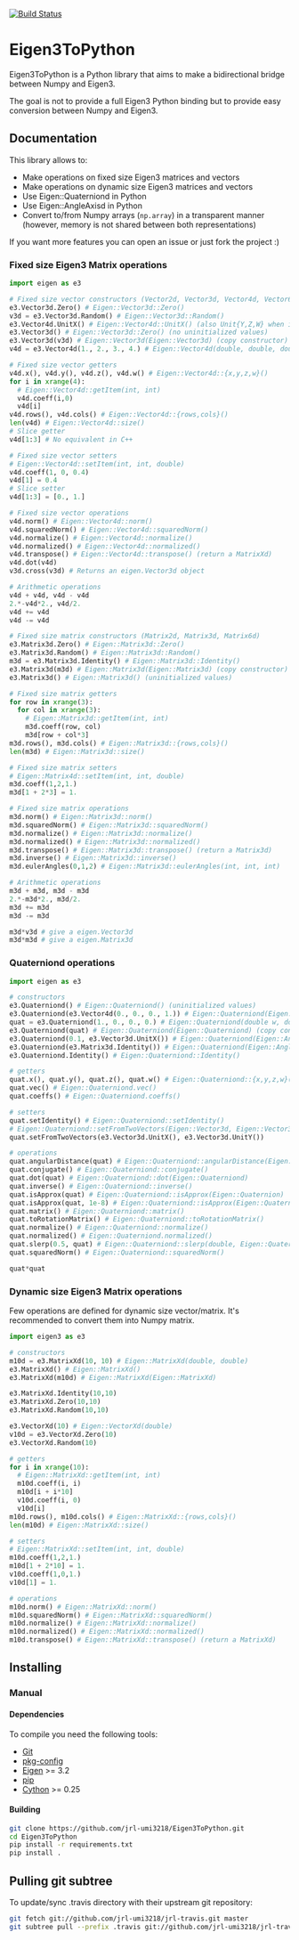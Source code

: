 [![Build Status](https://travis-ci.org/jrl-umi3218/Eigen3ToPython.svg?branch=topic/Cython)](https://travis-ci.org/jrl-umi3218/Eigen3ToPython)

Eigen3ToPython
======

Eigen3ToPython is a Python library that aims to make a bidirectional bridge between Numpy and Eigen3.

The goal is not to provide a full Eigen3 Python binding but to provide easy conversion between Numpy and Eigen3.

Documentation
------

This library allows to:
 * Make operations on fixed size Eigen3 matrices and vectors
 * Make operations on dynamic size Eigen3 matrices and vectors
 * Use Eigen::Quaterniond in Python
 * Use Eigen::AngleAxisd in Python
 * Convert to/from Numpy arrays (`np.array`) in a transparent manner (however, memory is not shared between both representations)

If you want more features you can open an issue or just fork the project :)

### Fixed size Eigen3 Matrix operations

```Python
import eigen as e3

# Fixed size vector constructors (Vector2d, Vector3d, Vector4d, Vector6d)
e3.Vector3d.Zero() # Eigen::Vector3d::Zero()
v3d = e3.Vector3d.Random() # Eigen::Vector3d::Random()
e3.Vector4d.UnitX() # Eigen::Vector4d::UnitX() (also Unit{Y,Z,W} when it makes sense)
e3.Vector3d() # Eigen::Vector3d::Zero() (no uninitialized values)
e3.Vector3d(v3d) # Eigen::Vector3d(Eigen::Vector3d) (copy constructor)
v4d = e3.Vector4d(1., 2., 3., 4.) # Eigen::Vector4d(double, double, double, double)

# Fixed size vector getters
v4d.x(), v4d.y(), v4d.z(), v4d.w() # Eigen::Vector4d::{x,y,z,w}()
for i in xrange(4):
  # Eigen::Vector4d::getItem(int, int)
  v4d.coeff(i,0) 
  v4d[i]
v4d.rows(), v4d.cols() # Eigen::Vector4d::{rows,cols}()
len(v4d) # Eigen::Vector4d::size()
# Slice getter
v4d[1:3] # No equivalent in C++

# Fixed size vector setters
# Eigen::Vector4d::setItem(int, int, double)
v4d.coeff(1, 0, 0.4)
v4d[1] = 0.4
# Slice setter
v4d[1:3] = [0., 1.]

# Fixed size vector operations
v4d.norm() # Eigen::Vector4d::norm()
v4d.squaredNorm() # Eigen::Vector4d::squaredNorm()
v4d.normalize() # Eigen::Vector4d::normalize()
v4d.normalized() # Eigen::Vector4d::normalized()
v4d.transpose() # Eigen::Vector4d::transpose() (return a MatrixXd)
v4d.dot(v4d)
v3d.cross(v3d) # Returns an eigen.Vector3d object

# Arithmetic operations
v4d + v4d, v4d - v4d
2.*-v4d*2., v4d/2.
v4d += v4d
v4d -= v4d

# Fixed size matrix constructors (Matrix2d, Matrix3d, Matrix6d)
e3.Matrix3d.Zero() # Eigen::Matrix3d::Zero()
e3.Matrix3d.Random() # Eigen::Matrix3d::Random()
m3d = e3.Matrix3d.Identity() # Eigen::Matrix3d::Identity()
e3.Matrix3d(m3d) # Eigen::Matrix3d(Eigen::Matrix3d) (copy constructor)
e3.Matrix3d() # Eigen::Matrix3d() (uninitialized values)

# Fixed size matrix getters
for row in xrange(3):
  for col in xrange(3):
    # Eigen::Matrix3d::getItem(int, int)
    m3d.coeff(row, col)
    m3d[row + col*3]
m3d.rows(), m3d.cols() # Eigen::Matrix3d::{rows,cols}()
len(m3d) # Eigen::Matrix3d::size()

# Fixed size matrix setters
# Eigen::Matrix4d::setItem(int, int, double)
m3d.coeff(1,2,1.)
m3d[1 + 2*3] = 1.

# Fixed size matrix operations
m3d.norm() # Eigen::Matrix3d::norm()
m3d.squaredNorm() # Eigen::Matrix3d::squaredNorm()
m3d.normalize() # Eigen::Matrix3d::normalize()
m3d.normalized() # Eigen::Matrix3d::normalized()
m3d.transpose() # Eigen::Matrix3d::transpose() (return a Matrix3d)
m3d.inverse() # Eigen::Matrix3d::inverse()
m3d.eulerAngles(0,1,2) # Eigen::Matrix3d::eulerAngles(int, int, int)

# Arithmetic operations
m3d + m3d, m3d - m3d
2.*-m3d*2., m3d/2.
m3d += m3d
m3d -= m3d

m3d*v3d # give a eigen.Vector3d
m3d*m3d # give a eigen.Matrix3d
```

### Quaterniond operations

```Python
import eigen as e3

# constructors
e3.Quaterniond() # Eigen::Quaterniond() (uninitialized values)
e3.Quaterniond(e3.Vector4d(0., 0., 0., 1.)) # Eigen::Quaterniond(Eigen::Vector4d)
quat = e3.Quaterniond(1., 0., 0., 0.) # Eigen::Quaterniond(double w, double x, double y, double z)
e3.Quaterniond(quat) # Eigen::Quaterniond(Eigen::Quaterniond) (copy constructor)
e3.Quaterniond(0.1, e3.Vector3d.UnitX()) # Eigen::Quaterniond(Eigen::AngleAxisd(double, Eigen::Vector3d));
e3.Quaterniond(e3.Matrix3d.Identity()) # Eigen::Quaterniond(Eigen::AngleAxisd(Eigen::Matrix3d))
e3.Quaterniond.Identity() # Eigen::Quaterniond::Identity()

# getters
quat.x(), quat.y(), quat.z(), quat.w() # Eigen::Quaterniond::{x,y,z,w}()
quat.vec() # Eigen::Quaterniond.vec()
quat.coeffs() # Eigen::Quaterniond.coeffs()

# setters
quat.setIdentity() # Eigen::Quaterniond::setIdentity()
# Eigen::Quaterniond::setFromTwoVectors(Eigen::Vector3d, Eigen::Vector3d)
quat.setFromTwoVectors(e3.Vector3d.UnitX(), e3.Vector3d.UnitY())

# operations
quat.angularDistance(quat) # Eigen::Quaterniond::angularDistance(Eigen::Quaterniond)
quat.conjugate() # Eigen::Quaterniond::conjugate()
quat.dot(quat) # Eigen::Quaterniond::dot(Eigen::Quaterniond)
quat.inverse() # Eigen::Quaterniond::inverse()
quat.isApprox(quat) # Eigen::Quaterniond::isApprox(Eigen::Quaternion)
quat.isApprox(quat, 1e-8) # Eigen::Quaterniond::isApprox(Eigen::Quaterniond, double)
quat.matrix() # Eigen::Quaterniond::matrix()
quat.toRotationMatrix() # Eigen::Quaterniond::toRotationMatrix()
quat.normalize() # Eigen::Quaterniond::normalize()
quat.normalized() # Eigen::Quaterniond.normalized()
quat.slerp(0.5, quat) # Eigen::Quaterniond::slerp(double, Eigen::Quaterniond)
quat.squaredNorm() # Eigen::Quaterniond::squaredNorm()

quat*quat
```

### Dynamic size Eigen3 Matrix operations
Few operations are defined for dynamic size vector/matrix.
It's recommended to convert them into Numpy matrix.

```Python
import eigen3 as e3

# constructors
m10d = e3.MatrixXd(10, 10) # Eigen::MatrixXd(double, double)
e3.MatrixXd() # Eigen::MatrixXd()
e3.MatrixXd(m10d) # Eigen::MatrixXd(Eigen::MatrixXd)

e3.MatrixXd.Identity(10,10)
e3.MatrixXd.Zero(10,10)
e3.MatrixXd.Random(10,10)

e3.VectorXd(10) # Eigen::VectorXd(double)
v10d = e3.VectorXd.Zero(10)
e3.VectorXd.Random(10)

# getters
for i in xrange(10):
  # Eigen::MatrixXd::getItem(int, int)
  m10d.coeff(i, i)
  m10d[i + i*10]
  v10d.coeff(i, 0)
  v10d[i]
m10d.rows(), m10d.cols() # Eigen::MatrixXd::{rows,cols}()
len(m10d) # Eigen::MatrixXd::size()

# setters
# Eigen::MatrixXd::setItem(int, int, double)
m10d.coeff(1,2,1.)
m10d[1 + 2*10] = 1.
v10d.coeff(1,0,1.)
v10d[1] = 1.

# operations
m10d.norm() # Eigen::MatrixXd::norm()
m10d.squaredNorm() # Eigen::MatrixXd::squaredNorm()
m10d.normalize() # Eigen::MatrixXd::normalize()
m10d.normalized() # Eigen::MatrixXd::normalized()
m10d.transpose() # Eigen::MatrixXd::transpose() (return a MatrixXd)
```

Installing
------

### Manual

#### Dependencies

To compile you need the following tools:

 * [Git](https://git-scm.com/)
 * [pkg-config]()
 * [Eigen](http://eigen.tuxfamily.org/index.php?title=Main_Page) >= 3.2
 * [pip](https://pypi.python.org/pypi/pip)
 * [Cython](http://cython.org/) >= 0.25

#### Building

```sh
git clone https://github.com/jrl-umi3218/Eigen3ToPython.git
cd Eigen3ToPython
pip install -r requirements.txt
pip install .
```

Pulling git subtree
------

To update/sync .travis directory with their upstream git repository:

```sh
git fetch git://github.com/jrl-umi3218/jrl-travis.git master
git subtree pull --prefix .travis git://github.com/jrl-umi3218/jrl-travis.git master --squash
```

